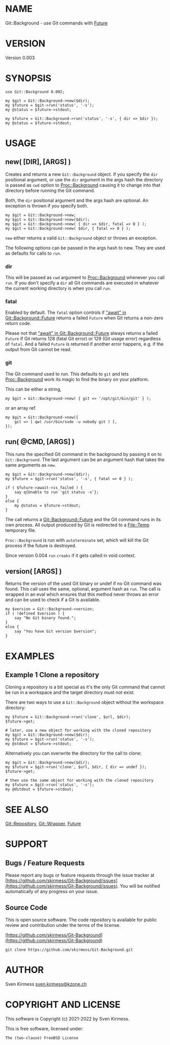 # NAME

Git::Background - use Git commands with [Future](https://metacpan.org/pod/Future)

# VERSION

Version 0.003

# SYNOPSIS

    use Git::Background 0.002;

    my $git = Git::Background->new($dir);
    my $future = $git->run('status', '-s');
    my @status = $future->stdout;

    my $future = Git::Background->run('status', '-s', { dir => $dir });
    my @status = $future->stdout;

# USAGE

## new( \[DIR\], \[ARGS\] )

Creates and returns a new `Git::Background` object. If you specify the
`dir` positional argument, or use the `dir` argument in the args hash
the directory is passed as `cwd` option to [Proc::Background](https://metacpan.org/pod/Proc%3A%3ABackground) causing it
to change into that directory before running the Git command.

Both, the `dir` positional argument and the args hash are optional. An
exception is thrown if you specify both.

    my $git = Git::Background->new;
    my $git = Git::Background->new($dir);
    my $git = Git::Background->new( { dir => $dir, fatal => 0 } );
    my $git = Git::Background->new( $dir, { fatal => 0 } );

`new` either returns a valid `Git::Background` object or throws an
exception.

The following options can be passed in the args hash to new. They are used
as defaults for calls to `run`.

### dir

This will be passed as `cwd` argument to [Proc::Background](https://metacpan.org/pod/Proc%3A%3ABackground) whenever you
call `run`. If you don't specify a `dir` all Git commands are executed in
whatever the current working directory is when you call `run`.

### fatal

Enabled by default. The `fatal` option controls if
["await" in Git::Background::Future](https://metacpan.org/pod/Git%3A%3ABackground%3A%3AFuture#await) returns a failed `Future` when Git returns a
non-zero return code.

Please not that ["await" in Git::Background::Future](https://metacpan.org/pod/Git%3A%3ABackground%3A%3AFuture#await) always returns a failed
`Future` if Git returns 128 (fatal Git error) or 129 (Git usage error)
regardless of `fatal`. And a failed `Future` is returned if another error
happens, e.g. if the output from Git cannot be read.

### git

The Git command used to run. This defaults to `git` and lets
[Proc::Background](https://metacpan.org/pod/Proc%3A%3ABackground) work its magic to find the binary on your platform.

This can be either a string,

    my $git = Git::Background->new( { git => '/opt/git/bin/git' } );

or an array ref.

    my $git = Git::Background->new({
        git => [ qw( /usr/bin/sudo -u nobody git ) ],
    });

## run( @CMD, \[ARGS\] )

This runs the specified Git command in the background by passing it on to
`Git::Background`. The last argument can be an argument hash that takes the
same arguments as `new`.

    my $git = Git::Background->new($dir);
    my $future = $git->run('status', '-s', { fatal => 0 } );

    if ( $future->await->is_failed ) {
        say q{Unable to run 'git status -s'};
    }
    else {
        my @status = $future->stdout;
    }

The call returns a [Git::Background::Future](https://metacpan.org/pod/Git%3A%3ABackground%3A%3AFuture) and the Git command runs in its
own process. All output produced by Git is redirected to a [File::Temp](https://metacpan.org/pod/File%3A%3ATemp)
temporary file.

`Proc::Background` is run with `autoterminate` set, which will kill the
Git process if the future is destroyed.

Since version 0.004 `run` `croaks` if it gets called in void context.

## version( \[ARGS\] )

Returns the version of the used Git binary or undef if no Git command was
found. This call uses the same, optional, argument hash as `run`. The call
is wrapped in an eval which ensures that this method never throws an error
and can be used to check if a Git is available.

    my $version = Git::Background->version;
    if ( !defined $version ) {
        say "No Git binary found.";
    }
    else {
        say "You have Git version $version";
    }

# EXAMPLES

## Example 1 Clone a repository

Cloning a repository is a bit special as it's the only Git command that
cannot be run in a workspace and the target directory must not exist.

There are two ways to use a `Git::Background` object without the workspace
directory:

    my $future = Git::Background->run('clone', $url, $dir);
    $future->get;

    # later, use a new object for working with the cloned repository
    my $git = Git::Background->new($dir);
    my $future = $git->run('status', '-s');
    my @stdout = $future->stdout;

Alternatively you can overwrite the directory for the call to clone:

    my $git = Git::Background->new($dir);
    my $future = $git->run('clone', $url, $dir, { dir => undef });
    $future->get;

    # then use the same object for working with the cloned repository
    my $future = $git->run('status', '-s');
    my @dstdout = $future->stdout;

# SEE ALSO

[Git::Repository](https://metacpan.org/pod/Git%3A%3ARepository), [Git::Wrapper](https://metacpan.org/pod/Git%3A%3AWrapper), [Future](https://metacpan.org/pod/Future)

# SUPPORT

## Bugs / Feature Requests

Please report any bugs or feature requests through the issue tracker
at [https://github.com/skirmess/Git-Background/issues](https://github.com/skirmess/Git-Background/issues).
You will be notified automatically of any progress on your issue.

## Source Code

This is open source software. The code repository is available for
public review and contribution under the terms of the license.

[https://github.com/skirmess/Git-Background](https://github.com/skirmess/Git-Background)

    git clone https://github.com/skirmess/Git-Background.git

# AUTHOR

Sven Kirmess <sven.kirmess@kzone.ch>

# COPYRIGHT AND LICENSE

This software is Copyright (c) 2021-2022 by Sven Kirmess.

This is free software, licensed under:

    The (two-clause) FreeBSD License
